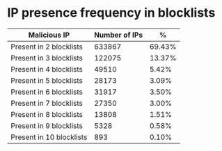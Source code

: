 # IP presence frequency in blocklists
| Malicious IP | Number of IPs | % |
|----|----|----|
| Present in 2 blocklists | 633867 | 69.43% |
| Present in 3 blocklists | 122075 | 13.37% |
| Present in 4 blocklists | 49510 | 5.42% |
| Present in 5 blocklists | 28173 | 3.09% |
| Present in 6 blocklists | 31917 | 3.50% |
| Present in 7 blocklists | 27350 | 3.00% |
| Present in 8 blocklists | 13808 | 1.51% |
| Present in 9 blocklists | 5328 | 0.58% |
| Present in 10 blocklists | 893 | 0.10% |
